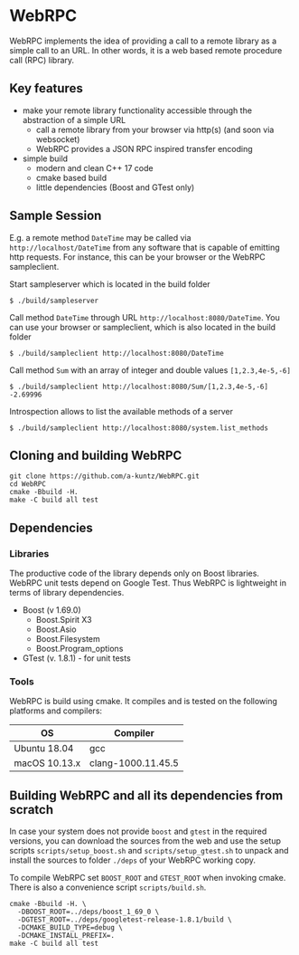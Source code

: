 # WebRPC

WebRPC implements the idea of providing a call to a remote library as a simple call to an URL. In other words, it is a web based remote procedure call (RPC) library.

## Key features

- make your remote library functionality accessible through the abstraction of a simple URL
    - call a remote library from your browser via http(s) (and soon via websocket)
    - WebRPC provides a JSON RPC inspired transfer encoding
- simple build
    - modern and clean C++ 17 code
    - cmake based build
    - little dependencies (Boost and GTest only)

## Sample Session

E.g. a remote method `DateTime` may be called via `http://localhost/DateTime` from any software that is capable of emitting http requests. For instance, this can be your browser or the WebRPC sampleclient.

Start sampleserver which is located in the build folder

    $ ./build/sampleserver

Call method `DateTime` through URL `http://localhost:8080/DateTime`. You can use your browser or sampleclient, which is also located in the build folder

    $ ./build/sampleclient http://localhost:8080/DateTime

Call method `Sum` with an array of integer and double values `[1,2.3,4e-5,-6]`

    $ ./build/sampleclient http://localhost:8080/Sum/[1,2.3,4e-5,-6]
    -2.69996

Introspection allows to list the available methods of a server

    $ ./build/sampleclient http://localhost:8080/system.list_methods

## Cloning and building WebRPC

    git clone https://github.com/a-kuntz/WebRPC.git
    cd WebRPC
    cmake -Bbuild -H.
    make -C build all test

## Dependencies

### Libraries

The productive code of the library depends only on Boost libraries. WebRPC unit tests depend on Google Test. Thus WebRPC is lightweight in terms of library dependencies.

- Boost (v 1.69.0)
  - Boost.Spirit X3
  - Boost.Asio
  - Boost.Filesystem
  - Boost.Program_options
- GTest (v. 1.8.1) - for unit tests

### Tools

WebRPC is build using cmake. It compiles and is tested on the following platforms and compilers:

| OS            | Compiler           |
| ------------- | ------------------ |
| Ubuntu 18.04  | gcc                |
| macOS 10.13.x | clang-1000.11.45.5 |

## Building WebRPC and all its dependencies from scratch

In case your system does not provide `boost` and `gtest` in the required versions, you can download the sources from the web and use the setup scripts `scripts/setup_boost.sh` and `scripts/setup_gtest.sh` to unpack and install the sources to folder `./deps` of your WebRPC working copy.

To compile WebRPC set `BOOST_ROOT` and `GTEST_ROOT` when invoking cmake. There is also a convenience script `scripts/build.sh`.

    cmake -Bbuild -H. \
      -DBOOST_ROOT=../deps/boost_1_69_0 \
      -DGTEST_ROOT=../deps/googletest-release-1.8.1/build \
      -DCMAKE_BUILD_TYPE=debug \
      -DCMAKE_INSTALL_PREFIX=.
    make -C build all test
